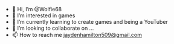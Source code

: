 - 👋 Hi, I’m @Wolfie68
- 👀 I’m interested in games
- 🌱 I’m currently learning to create games and being a YouTuber
- 💞️ I’m looking to collaborate on ...
- 📫 How to reach me jaydenhamilton509@gmail.com

<!---
Wolfie68/Wolfie68 is a ✨ special ✨ repository because its `README.md` (this file) appears on your GitHub profile.
You can click the Preview link to take a look at your changes.
--->
